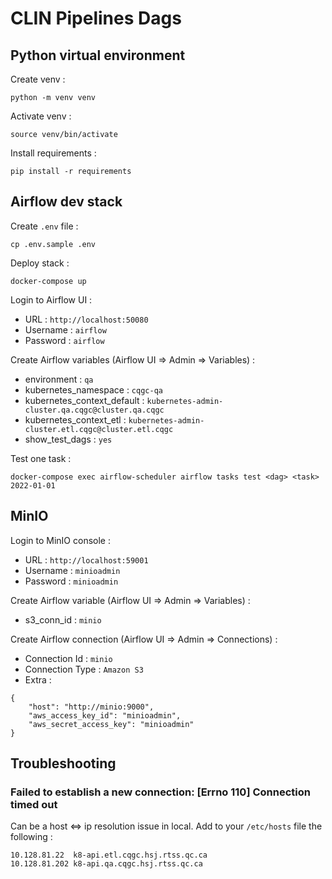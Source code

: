 # CLIN Pipelines Dags

## Python virtual environment

Create venv :

```
python -m venv venv
```

Activate venv :

```
source venv/bin/activate
```

Install requirements :

```
pip install -r requirements
```

## Airflow dev stack

Create `.env` file :

```
cp .env.sample .env
```

Deploy stack :

```
docker-compose up
```

Login to Airflow UI :

- URL : `http://localhost:50080`
- Username : `airflow`
- Password : `airflow`

Create Airflow variables (Airflow UI => Admin => Variables) :

- environment : `qa`
- kubernetes_namespace : `cqgc-qa`
- kubernetes_context_default : `kubernetes-admin-cluster.qa.cqgc@cluster.qa.cqgc`
- kubernetes_context_etl : `kubernetes-admin-cluster.etl.cqgc@cluster.etl.cqgc`
- show_test_dags : `yes`

Test one task :

```
docker-compose exec airflow-scheduler airflow tasks test <dag> <task> 2022-01-01
```

## MinIO

Login to MinIO console :

- URL : `http://localhost:59001`
- Username : `minioadmin`
- Password : `minioadmin`

Create Airflow variable (Airflow UI => Admin => Variables) :

- s3_conn_id : `minio`

Create Airflow connection (Airflow UI => Admin => Connections) :

- Connection Id : `minio`
- Connection Type : `Amazon S3`
- Extra :
```
{
    "host": "http://minio:9000",
    "aws_access_key_id": "minioadmin",
    "aws_secret_access_key": "minioadmin"
}
```

## Troubleshooting

### Failed to establish a new connection: [Errno 110] Connection timed out

Can be a host <=> ip resolution issue in local. Add to your `/etc/hosts` file the following :

```
10.128.81.22  k8-api.etl.cqgc.hsj.rtss.qc.ca
10.128.81.202 k8-api.qa.cqgc.hsj.rtss.qc.ca
```
